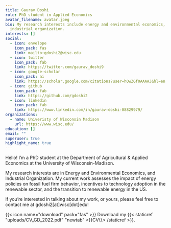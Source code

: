 ```yaml
---
title: Gaurav Doshi
role: PhD student in Applied Economics
avatar_filename: avatar.jpeg
bio: My research interests include energy and environmental economics, and
  industrial organization.
interests: []
social:
  - icon: envelope
    icon_pack: fas
    link: mailto:gdoshi2@wisc.edu
  - icon: twitter
    icon_pack: fab
    link: https://twitter.com/gaurav_doshi9
  - icon: google-scholar
    icon_pack: ai
    link: https://scholar.google.com/citations?user=hOwZGf0AAAAJ&hl=en
  - icon: github
    icon_pack: fab
    link: https://github.com/gdoshi2
  - icon: linkedin
    icon_pack: fab
    link: https://www.linkedin.com/in/gaurav-doshi-08829979/
organizations:
  - name: Univeristy of Wisconsin Madison
    url: https://www.wisc.edu/
education: []
email: ""
superuser: true
highlight_name: true
---
```


Hello! I’m a PhD student at the Department of Agricultural & Applied Economics at the University of Wisconsin-Madison.

My research interests are in Energy and Environmental Economics, and Industrial Organization. My current work assesses the impact of energy policies on fossil fuel firm behavior, incentives to technology adoption in the renewable sector, and the transition to renewable energy in the US.

If you’re interested in talking about my work, or yours, please feel free to contact me at gdoshi2[at]wisc[dot]edu!

{{< icon name="download" pack="fas" >}} Download my {{< staticref "uploads/CV_GD_2022.pdf" "newtab" >}}CV{{< /staticref >}}.
